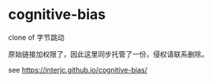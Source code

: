# cognitive-bias
clone of 字节跳动

原始链接加权限了，因此这里同步托管了一份，侵权请联系删除。


see https://interjc.github.io/cognitive-bias/
